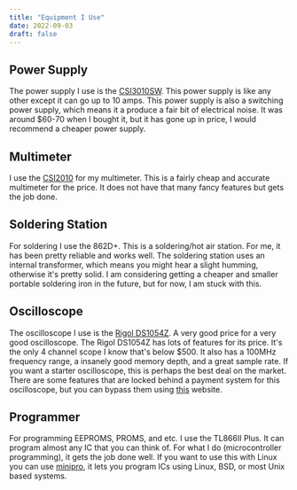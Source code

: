 ```yaml
---
title: "Equipment I Use"
date: 2022-09-03
draft: false
---
```


## Power Supply

The power supply I use is the [CSI3010SW](https://www.circuitspecialists.com/csi3010sw.html).
This power supply is like any other except it can go up to 10 amps.
This power supply is also a switching power supply, which means it a produce a fair bit of electrical noise.
It was around $60-70 when I bought it, but it has gone up in price,
I would recommend a cheaper power supply.

## Multimeter

I use the [CSI2010](https://www.circuitspecialists.com/digital-multimeter-csi2010.html) for my multimeter.
This is a fairly cheap and accurate multimeter for the price.
It does not have that many fancy features but gets the job done.

## Soldering Station

For soldering I use the 862D+.
This is a soldering/hot air station.
For me, it has been pretty reliable and works well.
The soldering station uses an internal transformer, which means you might hear a slight humming,
otherwise it's pretty solid.
I am considering getting a cheaper and smaller portable soldering iron in the
future, but for now, I am stuck with this.

## Oscilloscope

The oscilloscope I use is the [Rigol DS1054Z](https://www.rigolna.com/products/digital-oscilloscopes/1000z/).
A very good price for a very good oscilloscope.
The Rigol DS1054Z has lots of features for its price.
It's the only 4 channel scope I know that's below $500.
It also has a 100MHz frequency range, a insanely good memory depth, and a great sample rate.
If you want a starter oscilloscope, this is perhaps the best deal on the market.
There are some features that are locked behind a payment system for this
oscilloscope, but you can bypass them using [this](https://gotroot.ca/rigol/riglol/) website.

## Programmer

For programming EEPROMS, PROMS, and etc. I use the TL866II Plus.
It can program almost any IC that you can think of.
For what I do (microcontroller programming), it gets the job done well.
If you want to use this with Linux you can use [minipro](https://gitlab.com/DavidGriffith/minipro/), it lets you program ICs using Linux, BSD, or most Unix based systems.
